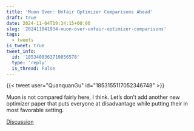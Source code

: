 ```yaml
---
title: 'Muon Over: Unfair Optimizer Comparisons Ahead'
draft: true
date: 2024-11-04T19:34:15+00:00
slug: '202411041934-muon-over-unfair-optimizer-comparisons'
tags:
  - tweets
is_tweet: true
tweet_info:
  id: '1853400363719856578'
  type: 'reply'
  is_thread: False
---
```




{{< tweet user="QuanquanGu" id="1853155117052346748" >}}

Muon is not compared fairly here, I think. Let’s don’t add another new optimizer paper that puts everyone at disadvantage while putting their in most favorable setting.

[Discussion](https://x.com/sytelus/status/1853400363719856578)
